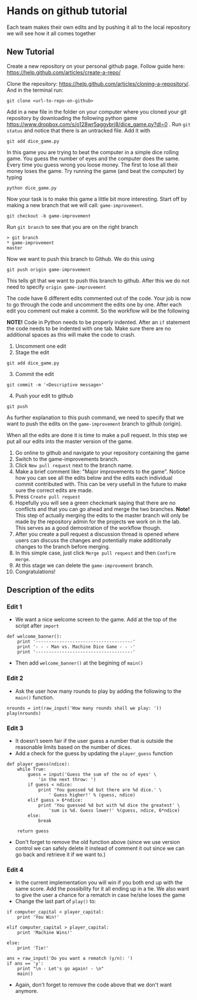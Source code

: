 # Hands on github tutorial

Each team makes their own edits and by pushing it all to the local repository we will see how it all comes together

## New Tutorial

Create a new repository on your personal github page. Follow guide here: https://help.github.com/articles/create-a-repo/

Clone the repository: https://help.github.com/articles/cloning-a-repository/. And in the terminal run:
```
git clone <url-to-repo-on-github>
```

Add in a new file in the folder on your computer where you cloned your git repository by downloading the following python game https://www.dropbox.com/s/o128wr5aggybrj8/dice_game.py?dl=0
. Run `git status` and notice that there is an untracked file. Add it with 
```
git add dice_game.py
```

In this game you are trying to beat the computer in a simple dice rolling game. You guess the number of eyes and the computer does the same. Every time you guess wrong you loose money. The first to lose all their money loses the game. Try running the game (and beat the computer) by typing
```
python dice_game.py
```

Now your task is to make this game a little bit more interesting. Start off by making a new branch that we will call: `game-improvement`.
```
git checkout -b game-improvement
```

Run `git branch` to see that you are on the right branch
```
> git branch
* game-improvement
master
```

Now we want to push this branch to Github. We do this using
```
git push origin game-improvement
```
This tells git that we want to push this branch to github. After this we do not need to specify `origin game-improvement`

The code have 6 different edits commented out of the code. Your job is now to go through the code and uncomment the edits one by one. After each edit you comment out make a commit. So the workflow will be the following

**NOTE!** Code in Python needs to be properly indented. After an `if` statement the code needs to be indented with one tab. Make sure there are no additional spaces as this will make the code to crash. 

1. Uncomment one edit
2. Stage the edit
```
git add dice_game.py
```
3. Commit the edit
```
git commit -m '<Descriptive message>'
```
4. Push your edit to github
```
git push
```
As further explanation to this push command, we need to specify that we want to push the edits on the `game-improvement` branch to github (origin).

When all the edits are done it is time to make a pull request. In this step we put all our edits into the master version of the game. 
1. Go online to github and navigate to your repository containing the game
2. Switch to the game-improvements branch.
3. Click `New pull request` next to the branch name.
4. Make a brief comment like: "Major improvements to the game". Notice how you can see all the edits below and the edits each individual commit contributed with. This can be very usefull in the future to make sure the correct edits are made.
5. Press `Create pull request`
6. Hopefully you will see a green checkmark saying that there are no conflicts and that you can go ahead and merge the two branches. **Note!** This step of actually merging the edits to the master branch will only be made by the repository admin for the projects we work on in the lab. This serves as a good demostration of the workflow though.
7. After you create a pull request a discussion thread is opened where users can discuss the changes and potentially make additionally changes to the branch before merging.  
8. In this simple case, just click `Merge pull request` and then `Confirm merge`.
9. At this stage we can delete the `game-improvement` branch.
10. Congratulations!


## Description of the edits
### Edit 1
- We want a nice welcome screen to the game. Add at the top of the script after `import`
```
def welcome_banner():
    print '-------------------------------------'
    print '- - - Man vs. Machine Dice Game - - -'
    print '-------------------------------------'
```
- Then add `welcome_banner()` at the begining of `main()`

### Edit 2
- Ask the user how many rounds to play by adding the following to the `main()` function.
```
nrounds = int(raw_input('How many rounds shall we play: '))
play(nrounds)
```

### Edit 3
- It doesn't seem fair if the user guess a number that is outside the reasonable limits based on the number of dices.
- Add a check for the guess by updating the `player_guess` function
```
def player_guess(ndice):
    while True:
        guess = input('Guess the sum of the no of eyes' \
            'in the next throw: ')
        if guess < ndice:
            print 'You guessed %d but there are %d dice.' \
                ' Guess higher!' % (guess, ndice)
        elif guess > 6*ndice:
            print 'You guessed %d but with %d dice the greatest' \
                'sum is %d. Guess lower!' %(guess, ndice, 6*ndice)
        else:
            break

    return guess
```
- Don't forget to remove the old function above (since we use version control we can safely delete it instead of comment it out since we can go back and retrieve it if we want to.)

### Edit 4
- In the current implementation you will win if you both end up with the same score. Add the possibility for it all ending up in a tie. We also want to give the user a chance for a rematch in case he/she loses the game
- Change the last part of `play()` to:
```
if computer_capital < player_capital:
    print 'You Win!'
    
elif computer_capital > player_capital:
    print 'Machine Wins!'

else:
    print 'Tie!'

ans = raw_input('Do you want a rematch (y/n): ')
if ans == 'y':
    print "\n - Let's go again! - \n"
    main()
```
- Again, don't forget to remove the code above that we don't want anymore.

